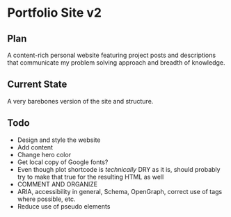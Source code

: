 # Portfolio Site v2

## Plan

A content-rich personal website featuring project posts and descriptions that communicate my problem solving approach and breadth of knowledge.

## Current State

A very barebones version of the site and structure.

## Todo

- Design and style the website
- Add content
- Change hero color
- Get local copy of Google fonts?
- Even though plot shortcode is *technically* DRY as it is, should probably try to make that true for the resulting HTML as well
- COMMENT AND ORGANIZE
- ARIA, accessibility in general, Schema, OpenGraph, correct use of tags where possible, etc.
- Reduce use of pseudo elements